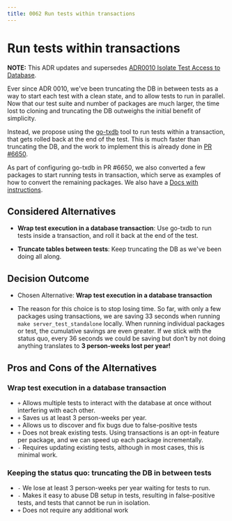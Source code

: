 ```yaml
---
title: 0062 Run tests within transactions
---
```

# Run tests within transactions

**NOTE:** This ADR updates and supersedes [ADR0010 Isolate Test Access to Database](./0010-isolate-test-access-to-database.md).

Ever since ADR 0010, we've been truncating the DB in between tests as a way to
start each test with a clean state, and to allow tests to run in parallel. Now
that our test suite and number of packages are much larger, the time lost to
cloning and truncating the DB outweighs the initial benefit of simplicity.

Instead, we propose using the [go-txdb](https://github.com/DATA-DOG/go-txdb)
tool to run tests within a transaction, that gets rolled back at the end of the
test. This is much faster than truncating the DB, and the work to implement this
is already done in [PR #6650](https://github.com/transcom/mymove/pull/6650).

As part of configuring go-txdb in PR #6650, we also converted a few packages to
start running tests in transaction, which serve as examples of how to convert
the remaining packages. We also have a [Docs with instructions](https://transcom.github.io/mymove-docs/docs/dev/testing/writing-tests/Running-server-tests-inside-a-transaction).

## Considered Alternatives

* **Wrap test execution in a database transaction**: Use go-txdb to run tests
inside a transaction, and roll it back at the end of the test.

* **Truncate tables between tests**: Keep truncating the DB as we've been doing
all along.

## Decision Outcome

* Chosen Alternative: **Wrap test execution in a database transaction**

* The reason for this choice is to stop losing time. So far, with only a few
packages using transactions, we are saving 33 seconds when running
`make server_test_standalone` locally. When running individual packages or test,
the cumulative savings are even greater. If we stick with the status quo, every
36 seconds we could be saving but don't by not doing anything translates to
**3 person-weeks lost per year!**

## Pros and Cons of the Alternatives

### Wrap test execution in a database transaction

* `+` Allows multiple tests to interact with the database at once without
interfering with each other.
* `+` Saves us at least 3 person-weeks per year.
* `+` Allows us to discover and fix bugs due to false-positive tests
* `+` Does not break existing tests. Using transactions is an opt-in feature per
package, and we can speed up each package incrementally.
* `-` Requires updating existing tests, although in most cases, this is minimal
work.

### Keeping the status quo: truncating the DB in between tests

* `-` We lose at least 3 person-weeks per year waiting for tests to run.
* `-` Makes it easy to abuse DB setup in tests, resulting in false-positive
tests, and tests that cannot be run in isolation.
* `+` Does not require any additional work
